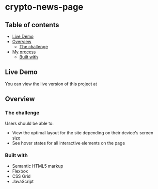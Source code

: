 # crypto-news-page


## Table of contents

- [Live Demo](#live-Demo)
- [Overview](#overview)
  - [The challenge](#the-challenge)
- [My process](#my-process)
  - [Built with](#built-with)

## Live Demo
You can view the live version of this project at 

## Overview

### The challenge

Users should be able to:

- View the optimal layout for the site depending on their device's screen size
- See hover states for all interactive elements on the page

### Built with

- Semantic HTML5 markup
- Flexbox
- CSS Grid
- JavaScript
